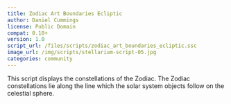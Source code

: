 ```yaml
---
title: Zodiac Art Boundaries Ecliptic
author: Daniel Cummings
license: Public Domain
compat: 0.10+
version: 1.0
script_url: /files/scripts/zodiac_art_boundaries_ecliptic.ssc
image_url: /img/scripts/stellarium-script-05.jpg
categories: community
---
```

This script displays the constellations of the Zodiac. The Zodiac constellations lie along the line which the solar system objects follow on the celestial sphere.